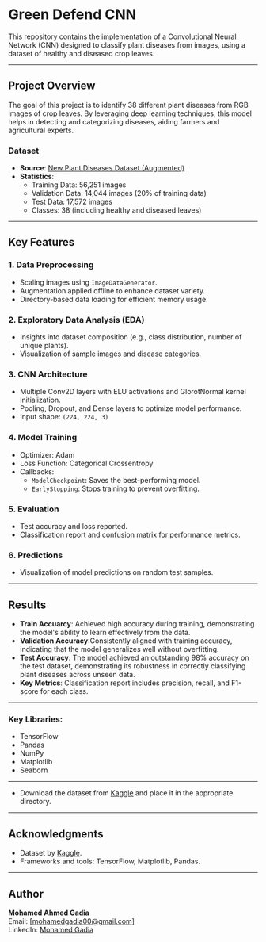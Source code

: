 
# Green Defend CNN

This repository contains the implementation of a Convolutional Neural Network (CNN) designed to classify plant diseases from images, using a dataset of healthy and diseased crop leaves.

---

## Project Overview

The goal of this project is to identify 38 different plant diseases from RGB images of crop leaves. By leveraging deep learning techniques, this model helps in detecting and categorizing diseases, aiding farmers and agricultural experts.

### Dataset
- **Source**: [New Plant Diseases Dataset (Augmented)](https://www.kaggle.com/vipoooool/new-plant-diseases-dataset)
- **Statistics**:
  - Training Data: 56,251 images
  - Validation Data: 14,044 images (20% of training data)
  - Test Data: 17,572 images
  - Classes: 38 (including healthy and diseased leaves)

---

## Key Features

### 1. Data Preprocessing
- Scaling images using `ImageDataGenerator`.
- Augmentation applied offline to enhance dataset variety.
- Directory-based data loading for efficient memory usage.

### 2. Exploratory Data Analysis (EDA)
- Insights into dataset composition (e.g., class distribution, number of unique plants).
- Visualization of sample images and disease categories.

### 3. CNN Architecture
- Multiple Conv2D layers with ELU activations and GlorotNormal kernel initialization.
- Pooling, Dropout, and Dense layers to optimize model performance.
- Input shape: `(224, 224, 3)`

### 4. Model Training
- Optimizer: Adam
- Loss Function: Categorical Crossentropy
- Callbacks:
  - `ModelCheckpoint`: Saves the best-performing model.
  - `EarlyStopping`: Stops training to prevent overfitting.

### 5. Evaluation
- Test accuracy and loss reported.
- Classification report and confusion matrix for performance metrics.

### 6. Predictions
- Visualization of model predictions on random test samples.

---

## Results
- **Train Accuarcy**: Achieved high accuracy during training, demonstrating the model's ability to learn effectively from the data.
- **Validation Accuracy**:Consistently aligned with training accuracy, indicating that the model generalizes well without overfitting.
- **Test Accuracy**: The model achieved an outstanding 98% accuracy on the test dataset, demonstrating its robustness in correctly classifying plant diseases across unseen data.
- **Key Metrics**: Classification report includes precision, recall, and F1-score for each class.

---

### Key Libraries:
- TensorFlow
- Pandas
- NumPy
- Matplotlib
- Seaborn

---

- Download the dataset from [Kaggle](https://www.kaggle.com/vipoooool/new-plant-diseases-dataset) and place it in the appropriate directory.


---

## Acknowledgments
- Dataset by [Kaggle](https://www.kaggle.com).
- Frameworks and tools: TensorFlow, Matplotlib, Pandas.

---

## Author
**Mohamed Ahmed Gadia**  
Email: [mohamedgadia00@gmail.com]  
LinkedIn: [Mohamed Gadia](www.linkedin.com/in/mohamedgadia)  
